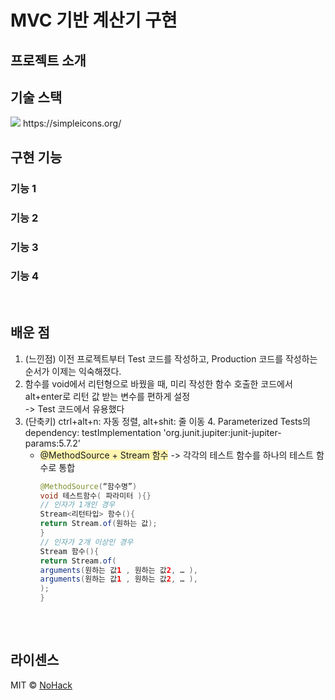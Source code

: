 # MVC 기반 계산기 구현

## 프로젝트 소개



## 기술 스택
<img src="https://img.shields.io/badge/이름-색깔?style=for-the-badge&logo=이름&logoColor=white">
https://simpleicons.org/

<br>

## 구현 기능

### 기능 1

### 기능 2

### 기능 3

### 기능 4

<br>

## 배운 점

1. (느낀점) 이전 프로젝트부터 Test 코드를 작성하고, Production 코드를 작성하는 순서가 이제는 익숙해졌다.
2. 함수를 void에서 리턴형으로 바꿨을 때, 미리 작성한 함수 호출한 코드에서 alt+enter로 리턴 값 받는 변수를 편하게 설정   
    -> Test 코드에서 유용했다
3. (단축키) ctrl+alt+n: 자동 정렬, alt+shit: 줄 이동
   4. Parameterized Tests의 dependency: testImplementation 'org.junit.jupiter:junit-jupiter-params:5.7.2'
      - <span style='background-color: #fff5b1'>@MethodSource + Stream 함수</span> -> 각각의 테스트 함수를 하나의 테스트 함수로 통합
           ```java
           @MethodSource(“함수명”)
        void 테스트함수( 파라미터 ){}
        // 인자가 1개인 경우
        Stream<리턴타입> 함수(){
          return Stream.of(원하는 값);
        }
        // 인자가 2개 이상인 경우
        Stream 함수(){
        return Stream.of(
          arguments(원하는 값1 , 원하는 값2, … ),
          arguments(원하는 값1 , 원하는 값2, … ),
          );
        }
       
           ```

<br>

## 라이센스

MIT &copy; [NoHack](mailto:lbjp114@gmail.com)

